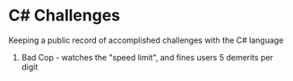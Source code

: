 # C# Challenges

Keeping a public record of accomplished challenges with the C# language

1. Bad Cop - watches the "speed limit", and fines users 5 demerits per digit
